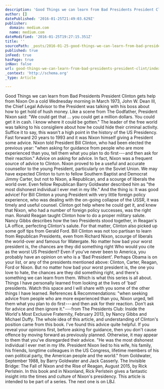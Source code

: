 ```yaml
---
description: 'Good Things we can learn from Bad Presidents President Clinton gets help from Nixon On a cold Wednesday morning in March 1973, John W. Dean III, the Chief Legal'
author: []
datePublished: '2016-01-25T21:49:03.629Z'
publisher:
  domain: medium.com
  name: medium.com
dateModified: '2016-01-25T19:27:15.351Z'
title: ''
sourcePath: _posts/2016-01-25-good-things-we-can-learn-from-bad-presidents-president-clint.md
published: true
inFeed: true
hasPage: true
inNav: false
url: good-things-we-can-learn-from-bad-presidents-president-clint/index.html
_context: 'http://schema.org'
_type: Article

---
```

Good Things we can learn from Bad Presidents President Clinton gets help from Nixon On a cold Wednesday morning in March 1973, John W. Dean III, the Chief Legal Advisor to the President was talking with his boss about how to get hold of hush money. Like a scene from The Godfather, President Nixon said: "We could get that ... you could get a million dollars. You could get it in cash. I know where it could be gotten." The leader of the free world was talking to his consigliere about how he could hide their criminal activity. Suffice it to say, this wasn't a high point in the history of the US Presidency. Fast forward 20 years to 1993 and it was Nixon himself giving a President some advice. Nixon told President Bill Clinton, who had been elected the previous year: "when asking for guidance from people who are more experienced than you, tell them what you plan to do first --- and then ask for their reaction." Advice on asking for advice. In fact, Nixon was a frequent source of advice to Clinton. Nixon proved to be a useful and accurate counsellor to the young President, particularly on the Soviet Union. We may have expected Clinton to turn to fellow Southern Baptist and Democrat Jimmy Carter, but not to Nixon, a Republican, and a scourge of liberals the world over. Even fellow Republican Barry Goldwater described him as "the most dishonest individual I ever met in my life." And the thing is: It was good advice! For Bill Clinton a young President with very little foreign policy experience, who was dealing with the on-going collapse of the USSR, it was timely and useful counsel. Clinton got help where he could get it, and knew that Nixon, who had a number of foreign policy successes, was the right man. Ronald Reagan taught Clinton how to do a proper military salute. Nancy Gibbs describes how the two Presidents stood together, in Reagan's LA office, perfecting Clinton's salute. For that matter, Clinton also picked up some golf tips from Gerald Ford. Bill Clinton was not too partisan to learn from Republican Presidents, even from Richard Nixon, scourge of liberals the world-over and famous for Watergate. No matter how bad your worst president is, the chances are they did something right Who would you cite as the worst US President? Even if you've never been to America, you probably have an opinion on who is a 'Bad President'. Perhaps Obama is on your list, or any of the presidents mentioned above: Clinton, Carter, Reagan, Ford or Nixon. But no matter how bad your worst president is, the one you love to hate, the chances are they did something right, and there's something we can learn from them. Which is what this series is all about. Things I have personally learned from looking at the lives of 'bad' presidents. Watch this space and I will share with you some of the other things I have learned. References & Recommendations: "when seeking advice from people who are more experienced than you, Nixon urged, tell them what you plan to do first --- and then ask for their reaction. Don't ask for advice and then ignore it." --- from The Presidents Club: Inside the World's Most Exclusive Fraternity, February 2013, by Nancy Gibbs and Michael Duffy. The whole idea of this article, and understanding of Clinton's position came from this book. I've found this advice quite helpful. If you reveal your opinions first, before asking for guidance, then you don't cause offence by moving forward as previously planned. Otherwise, it may appear to them that you've disregarded their advice. "He was the most dishonest individual I ever met in my life. President Nixon lied to his wife, his family, his friends, longtime colleagues in the US Congress, lifetime members of his own political party, the American people and the world." from Goldwater, September 1988, by Barry Goldwater and Jack Casserly. The Invisible Bridge: The Fall of Nixon and the Rise of Reagan, August 2015, by Rick Perlstein. In this book and in Nixonland, Rick Perlstein gives a fantastic insight into the times and culture of Nixon's presidency. This article is intended to be part of a series. The next one is on LBJ.